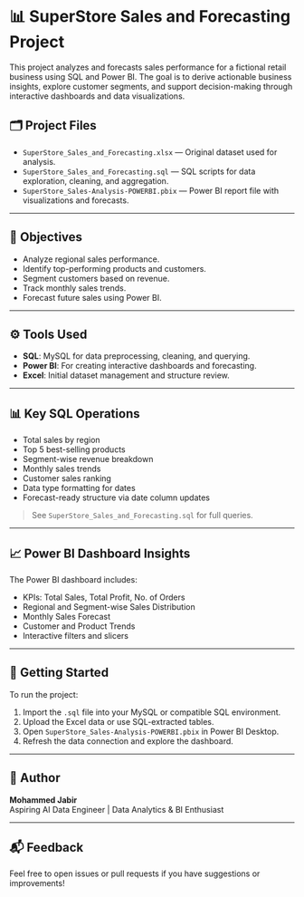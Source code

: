 
# 📊 SuperStore Sales and Forecasting Project

This project analyzes and forecasts sales performance for a fictional retail business using SQL and Power BI. The goal is to derive actionable business insights, explore customer segments, and support decision-making through interactive dashboards and data visualizations.

## 🗂️ Project Files

- `SuperStore_Sales_and_Forecasting.xlsx` — Original dataset used for analysis.
- `SuperStore_Sales_and_Forecasting.sql` — SQL scripts for data exploration, cleaning, and aggregation.
- `SuperStore_Sales-Analysis-POWERBI.pbix` — Power BI report file with visualizations and forecasts.

---

## 📌 Objectives

- Analyze regional sales performance.
- Identify top-performing products and customers.
- Segment customers based on revenue.
- Track monthly sales trends.
- Forecast future sales using Power BI.

---

## ⚙️ Tools Used

- **SQL**: MySQL for data preprocessing, cleaning, and querying.
- **Power BI**: For creating interactive dashboards and forecasting.
- **Excel**: Initial dataset management and structure review.

---

## 📊 Key SQL Operations

- Total sales by region
- Top 5 best-selling products
- Segment-wise revenue breakdown
- Monthly sales trends
- Customer sales ranking
- Data type formatting for dates
- Forecast-ready structure via date column updates

> See `SuperStore_Sales_and_Forecasting.sql` for full queries.

---

## 📈 Power BI Dashboard Insights

The Power BI dashboard includes:

- KPIs: Total Sales, Total Profit, No. of Orders
- Regional and Segment-wise Sales Distribution
- Monthly Sales Forecast
- Customer and Product Trends
- Interactive filters and slicers

---

## 🚀 Getting Started

To run the project:

1. Import the `.sql` file into your MySQL or compatible SQL environment.
2. Upload the Excel data or use SQL-extracted tables.
3. Open `SuperStore_Sales-Analysis-POWERBI.pbix` in Power BI Desktop.
4. Refresh the data connection and explore the dashboard.

---

## 📌 Author

**Mohammed Jabir**  
Aspiring AI Data Engineer | Data Analytics & BI Enthusiast

---

## 📬 Feedback

Feel free to open issues or pull requests if you have suggestions or improvements!

